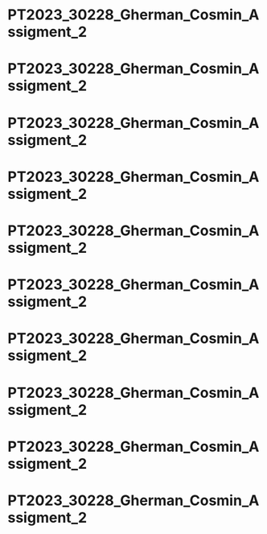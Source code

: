 # PT2023_30228_Gherman_Cosmin_Assigment_2
# PT2023_30228_Gherman_Cosmin_Assigment_2
# PT2023_30228_Gherman_Cosmin_Assigment_2
# PT2023_30228_Gherman_Cosmin_Assigment_2
# PT2023_30228_Gherman_Cosmin_Assigment_2
# PT2023_30228_Gherman_Cosmin_Assigment_2
# PT2023_30228_Gherman_Cosmin_Assigment_2
# PT2023_30228_Gherman_Cosmin_Assigment_2
# PT2023_30228_Gherman_Cosmin_Assigment_2
# PT2023_30228_Gherman_Cosmin_Assigment_2
